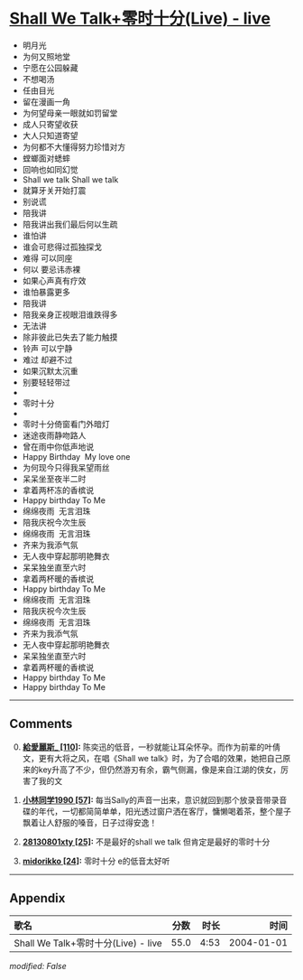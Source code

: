 # [Shall We Talk+零时十分(Live) - live](https://music.163.com/song?id=66551)

* 明月光
* 为何又照地堂
* 宁愿在公园躲藏
* 不想喝汤
* 任由目光
* 留在漫画一角
* 为何望母亲一眼就如罚留堂
* 成人只寄望收获
* 大人只知道寄望
* 为何都不大懂得努力珍惜对方
* 螳螂面对蟋蟀
* 回响也如同幻觉
* Shall we talk Shall we talk
* 就算牙关开始打震
* 别说谎
* 陪我讲
* 陪我讲出我们最后何以生疏
* 谁怕讲
* 谁会可悲得过孤独探戈
* 难得 可以同座
* 何以 要忌讳赤裸
* 如果心声真有疗效
* 谁怕暴露更多
* 陪我讲
* 陪我亲身正视眼泪谁跌得多
* 无法讲
* 除非彼此已失去了能力触摸
* 铃声 可以宁静
* 难过 却避不过
* 如果沉默太沉重
* 别要轻轻带过
* 
* 零时十分
* 
* 零时十分倚窗看门外暗灯
* 迷途夜雨静吻路人
* 曾在雨中你低声地说
* Happy Birthday  My love one
* 为何现今只得我呆望雨丝
* 呆呆坐至夜半二时
* 拿着两杯冻的香槟说
* Happy birthday To Me
* 绵绵夜雨  无言泪珠
* 陪我庆祝今次生辰
* 绵绵夜雨  无言泪珠
* 齐来为我添气氛
* 无人夜中穿起那明艳舞衣
* 呆呆独坐直至六时
* 拿着两杯暖的香槟说
* Happy birthday To Me
* 绵绵夜雨  无言泪珠
* 陪我庆祝今次生辰
* 绵绵夜雨  无言泪珠
* 齐来为我添气氛
* 无人夜中穿起那明艳舞衣
* 呆呆独坐直至六时
* 拿着两杯暖的香槟说
* Happy birthday To Me
* Happy birthday To Me


---

## Comments
0. **[給愛麗斯_ \[110\]](https://music.163.com/#/user/home?id=295548506):** 陈奕迅的低音，一秒就能让耳朵怀孕。而作为前辈的叶倩文，更有大将之风，在唱《Shall we talk》时，为了合唱的效果，她把自己原来的key升高了不少，但仍然游刃有余，霸气侧漏，像是来自江湖的侠女，厉害了我的文

1. **[小林同学1990 \[57\]](https://music.163.com/#/user/home?id=129510392):** 每当Sally的声音一出来，意识就回到那个放录音带录音碟的年代，一切都简简单单，阳光透过窗户洒在客厅，慵懒喝着茶，整个屋子飘着让人舒服的嗓音，日子过得安逸！

2. **[28130801xty \[25\]](https://music.163.com/#/user/home?id=16199378):** 不是最好的shall we talk  但肯定是最好的零时十分

3. **[midorikko \[24\]](https://music.163.com/#/user/home?id=2956098):** 零时十分 e的低音太好听



---

## Appendix

|歌名|分数|时长|时间|
|:---|:---:|---:|---:|
|Shall We Talk+零时十分(Live) - live|55.0|4:53|2004-01-01

*modified: False*